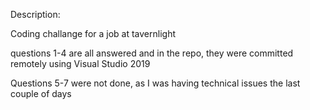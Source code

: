 Description: 

Coding challange for a job at tavernlight 

questions 1-4 are all answered and in the repo, they were committed remotely using Visual Studio 2019 

Questions 5-7 were not done, as I was having technical issues the last couple of days 
